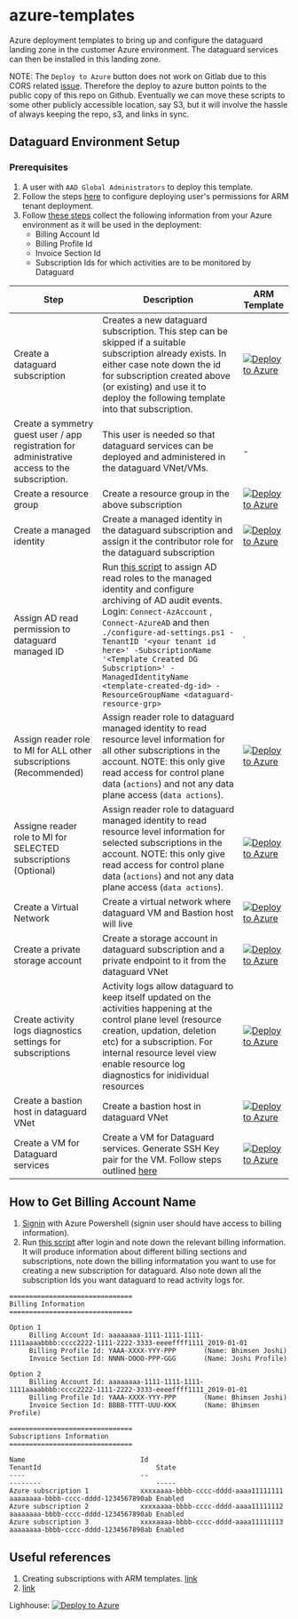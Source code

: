 # azure-templates

Azure deployment templates to bring up and configure the dataguard landing zone in the customer Azure environment. The dataguard services can then be installed in this landing zone.

NOTE: The `Deploy to Azure` button does not work on Gitlab due to this CORS related [issue](https://gitlab.com/gitlab-org/gitlab/-/issues/16732).
Therefore the deploy to azure button points to the public copy of this repo on Github. Eventually we can move these scripts to some other publicly accessible location, say S3, but it will involve the hassle of always keeping the repo, s3, and links in sync.

## Dataguard Environment Setup

### Prerequisites
1. A user with `AAD Global Administrators` to deploy this template.
2. Follow the steps [here](https://github.com/Azure/Enterprise-Scale/blob/individual/docs/EnterpriseScale-Setup-azure.md) to configure deploying user's permissions for ARM tenant deployment.
3. Follow [these steps](#how-to-get-billing-account-name) collect the following information from your Azure environment as it will be used in the deployment:
    * Billing Account Id 
    * Billing Profile Id
    * Invoice Section Id
    * Subscription Ids for which activities are to be monitored by Dataguard

| Step | Description | ARM Template |
|------| ------------| ------------ |
| Create a dataguard subscription | Creates a new dataguard subscription. This step can be skipped if a suitable subscription already exists. In either case note down the id for subscription created above (or existing) and use it to deploy the following template into that subscription.| [![Deploy to Azure](https://aka.ms/deploytoazurebutton)](https://portal.azure.com/#create/Microsoft.Template/uri/https%3A%2F%2Fraw.githubusercontent.com%2Fsachintyagi22%2Fazure-templates%2Findividual%2Ftemplates%2Fstandalone%2Fsetup-create-dataguard-subscription.json)|
| Create a symmetry guest user / app registration for administrative access to the subscription. | This user is needed so that dataguard services can be deployed and administered in the dataguard VNet/VMs. | - |
| Create a resource group | Create a resource group in the above subscription | [![Deploy to Azure](https://aka.ms/deploytoazurebutton)](https://portal.azure.com/#create/Microsoft.Template/uri/https%3A%2F%2Fraw.githubusercontent.com%2Fsachintyagi22%2Fazure-templates%2Findividual%2Ftemplates%2Fstandalone%2Fsetup-create-dataguard-resource-grp.json)
| Create a managed identity | Create a managed identity in the dataguard subscription and assign it the contributor role for the dataguard subscription| [![Deploy to Azure](https://aka.ms/deploytoazurebutton)](https://portal.azure.com/#create/Microsoft.Template/uri/https%3A%2F%2Fraw.githubusercontent.com%2Fsachintyagi22%2Fazure-templates%2Findividual%2Ftemplates%2Fstandalone%2Fsetup-create-managed-id-assign-contrib.json)
| Assign AD read permission to dataguard managed ID | Run [this script](scripts/configure-ad-settings.ps1) to assign AD read roles to the managed identity and configure archiving of AD audit events. Login: `Connect-AzAccount` , `Connect-AzureAD` and then `./configure-ad-settings.ps1 -TenantID '<your tenant id here>' -SubscriptionName '<Template Created DG Subscription>' -ManagedIdentityName <template-created-dg-id> -ResourceGroupName <dataguard-resource-grp>` | . |
| Assign reader role to MI for ALL other subscriptions (Recommended) | Assign reader role to dataguard managed identity to read resource level information for all other subscriptions in the account. NOTE: this only give read access for control plane data (`actions`) and not any data plane access (`data actions`).| [![Deploy to Azure](https://aka.ms/deploytoazurebutton)](https://portal.azure.com/#create/Microsoft.Template/uri/https%3A%2F%2Fraw.githubusercontent.com%2Fsachintyagi22%2Fazure-templates%2Findividual%2Ftemplates%2Fstandalone%2Fsetup-assign-reader-at-root.json)
| Assigne reader role to MI for SELECTED subscriptions (Optional) | Assign reader role to dataguard managed identity to read resource level information for selected subscriptions in the account. NOTE: this only give read access for control plane data (`actions`) and not any data plane access (`data actions`).| [![Deploy to Azure](https://aka.ms/deploytoazurebutton)](https://portal.azure.com/#create/Microsoft.Template/uri/https%3A%2F%2Fraw.githubusercontent.com%2Fsachintyagi22%2Fazure-templates%2Findividual%2Ftemplates%2Fstandalone%2Fsetup-assign-reader-at-subscriptions.json)
| Create a Virtual Network | Create a virtual network where dataguard VM and Bastion host will live | [![Deploy to Azure](https://aka.ms/deploytoazurebutton)](https://portal.azure.com/#create/Microsoft.Template/uri/https%3A%2F%2Fraw.githubusercontent.com%2Fsachintyagi22%2Fazure-templates%2Findividual%2Ftemplates%2Fstandalone%2Fsetup-create-virtual-network.json)
| Create a private storage account | Create a storage account in dataguard subscription and a private endpoint to it from the dataguard VNet | [![Deploy to Azure](https://aka.ms/deploytoazurebutton)](https://portal.azure.com/#create/Microsoft.Template/uri/https%3A%2F%2Fraw.githubusercontent.com%2Fsachintyagi22%2Fazure-templates%2Findividual%2Ftemplates%2Fstandalone%2Fsetup-create-storage-account.json)
| Create activity logs diagnostics settings for subscriptions | Activity logs allow dataguard to keep itself updated on the activities happening at the control plane level (resource creation, updation, deletion etc) for a subscription. For internal resource level view enable resource log diagnostics for inidividual resources | [![Deploy to Azure](https://aka.ms/deploytoazurebutton)](https://portal.azure.com/#create/Microsoft.Template/uri/https%3A%2F%2Fraw.githubusercontent.com%2Fsachintyagi22%2Fazure-templates%2Findividual%2Ftemplates%2Fstandalone%2Fsetup-create-subs-diagnostics.json)
| Create a bastion host in dataguard VNet | Create a bastion host in dataguard VNet | [![Deploy to Azure](https://aka.ms/deploytoazurebutton)](https://portal.azure.com/#create/Microsoft.Template/uri/https%3A%2F%2Fraw.githubusercontent.com%2Fsachintyagi22%2Fazure-templates%2Findividual%2Ftemplates%2Fstandalone%2Fsetup-create-bastion.json)
| Create a VM for Dataguard services | Create a VM for Dataguard services. Generate SSH Key pair for the VM. Follow steps outlined [here](https://docs.microsoft.com/en-us/azure/virtual-machines/linux/mac-create-ssh-keys) | [![Deploy to Azure](https://aka.ms/deploytoazurebutton)](https://portal.azure.com/#create/Microsoft.Template/uri/https%3A%2F%2Fraw.githubusercontent.com%2Fsachintyagi22%2Fazure-templates%2Findividual%2Ftemplates%2Fcreate-vm-in-a-vnet.json)

## How to Get Billing Account Name
1. [Signin](https://docs.microsoft.com/en-us/powershell/azure/authenticate-azureps?view=azps-7.1.0) with Azure Powershell (signin user should have access to billing information).
2. Run [this script](scripts/fetch-billing-accounts.ps1) after login and note down the relevant billing information. It will produce information about different billing sections and subscriptions, note down the billing informatation you want to use for creating a new subscription for dataguard.
Also note down all the subscription Ids you want dataguard to read activity logs for.
```
===============================
Billing Information
===============================

Option 1
	 Billing Account Id: aaaaaaaa-1111-1111-1111-1111aaaabbbb:cccc2222-1111-2222-3333-eeeeffff1111_2019-01-01
	 Billing Profile Id: YAAA-XXXX-YYY-PPP   	 (Name: Bhimsen Joshi)
	 Invoice Section Id: NNNN-OOOO-PPP-GGG   	 (Name: Joshi Profile)

Option 2
	 Billing Account Id: aaaaaaaa-1111-1111-1111-1111aaaabbbb:cccc2222-1111-2222-3333-eeeeffff1111_2019-01-01
	 Billing Profile Id: YAAA-XXXX-YYY-PPP   	 (Name: Bhimsen Joshi)
	 Invoice Section Id: BBBB-TTTT-UUU-KKK   	 (Name: Bhimsen Profile)

===============================
Subscriptions Information
===============================

Name                             Id                                   TenantId                             State
----                             --                                   --------                             -----
Azure subscription 1             xxxxaaaa-bbbb-cccc-dddd-aaaa11111111 aaaaaaaa-bbbb-cccc-dddd-1234567890ab Enabled
Azure subscription 2             xxxxaaaa-bbbb-cccc-dddd-aaaa11111112 aaaaaaaa-bbbb-cccc-dddd-1234567890ab Enabled
Azure subscription 3             xxxxaaaa-bbbb-cccc-dddd-aaaa11111113 aaaaaaaa-bbbb-cccc-dddd-1234567890ab Enabled

```

## Useful references

1. Creating subscriptions with ARM templates. [link](https://techcommunity.microsoft.com/t5/azure-governance-and-management/creating-subscriptions-with-arm-templates/ba-p/1839961)
2. [link](https://stackoverflow.com/questions/63478559/how-to-deploy-arm-template-with-user-managed-identity-and-assign-a-subscription)


Lighhouse: [![Deploy to Azure](https://aka.ms/deploytoazurebutton)](https://portal.azure.com/#create/Microsoft.Template/uri/https%3A%2F%2Fraw.githubusercontent.com%2Fsachintyagi22%2Fazure-templates%2Flighthouse%2Ftemplates%2Flighthouse%2Fmanaged-service-plan.json)